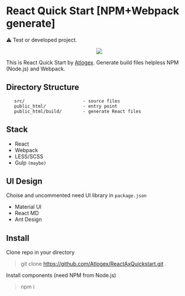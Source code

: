 React Quick Start [NPM+Webpack generate]
============================

:warning: Test or developed project.

<p align="center"><img src="https://upload.wikimedia.org/wikipedia/commons/thumb/a/a7/React-icon.svg/280px-React-icon.svg.png"></p>

This is React Quick Start by [Atlogex](https://www.atlogex.com/).
Generate build files helpless NPM (Node.js) and Webpack.


 Directory Structure
 -------------------

       src/                      - source files
       public_html/              - entry point
       public_html/build/        - generate React files

 Stack
 -------------------

- React
- Webpack
- LESS/SCSS
- Gulp `(maybe)`


 UI Design
 -------------------

Choise and uncommented need UI library in `package.json`

 - Material UI
 - React MD
 - Ant Design


 Install
 -------------------

Clone repo in your directory

> git clone https://github.com/Atlogex/ReactAxQuickstart.git .

Install components (need NPM from Node.js)

> npm i